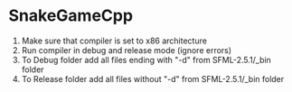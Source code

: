 # SnakeGameCpp
1. Make sure that compiler is set to x86 architecture
2. Run compiler in debug and release mode (ignore errors)
3. To Debug folder add all files ending with "-d" from SFML-2.5.1/_bin folder
4. To Release folder add all files without "-d" from SFML-2.5.1/_bin folder